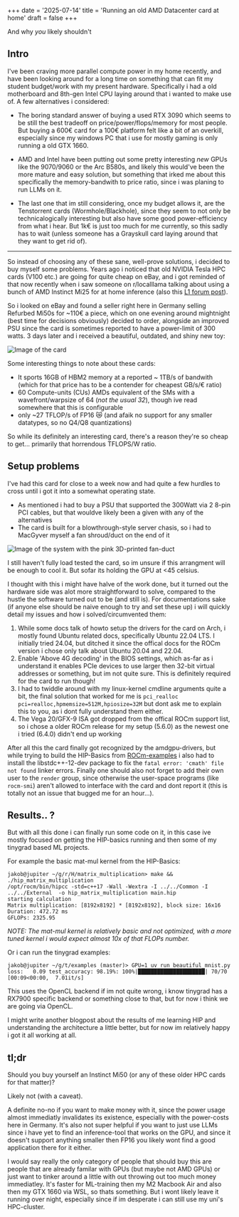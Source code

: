 +++ 
date = '2025-07-14' 
title = 'Running an old AMD Datacenter card at home' 
draft = false 
+++

And why _you_ likely shouldn't

## Intro

I've been craving more parallel compute power in my home recently, and have been looking around for
a long time on something that can fit my student budget/work with my present hardware. Specifically
i had a old motherboard and 8th-gen Intel CPU laying around that i wanted to make use of. A few
alternatives i considered:

- The boring standard answer of buying a used RTX 3090 which seems to be still the best tradeoff on
  price/power/flops/memory for most people. But buying a 600€ card for a 100€ platform felt like a
  bit of an overkill, especially since my windows PC that i use for mostly gaming is only running a
  old GTX 1660.

- AMD and Intel have been putting out some pretty interesting _new_ GPUs like the 9070/9060 or the
  Arc B580s, and likely this would've been the more mature and easy solution, but something that
  irked me about this specifically the memory-bandwith to price ratio, since i was planing to run
  LLMs on it.

- The last one that im still considering, once my budget allows it, are the Tenstorrent cards
  (Wormhole/Blackhole), since they seem to not only be technicalogically interesting but also have
  some good power-efficiency from what i hear. But 1k€ is just too much for me currently, so this
  sadly has to wait (unless someone has a Grayskull card laying around that they want to get rid of).


---


So instead of choosing any of these sane, well-prove solutions, i decided to buy myself some problems.
Years ago i noticed that old NVIDIA Tesla HPC cards (V100 etc.) are going for quite cheap on eBay, and i got
reminded of that now recently when i saw someone on r/localllama talking about using a bunch of AMD Instinct Mi25 
for at home inference (also this [L1 forum post](https://forum.level1techs.com/t/mi25-stable-diffusions-100-hidden-beast/194172)).

So i looked on eBay and found a seller right here in Germany selling Refurbed Mi50s for ~110€ a piece, which on one evening 
around mightnight (best time for decisions obviously) decided to order, alongside an improved PSU since the card is sometimes
reported to have a power-limit of 300 watts. 3 days later and i received a beautiful, outdated, and shiny new toy:

![Image of the card](card.jpeg)

Some interesting things to note about these cards:

- It sports 16GB of HBM2 memory at a reported ~ 1TB/s of bandwith  (which for that price has to be a contender for cheapest GB/s/€ ratio)
- 60 Compute-units (CUs) AMDs equivalent of the SMs with a wavefront/warpsize of 64 (*not the usual 32*), though ive read somewhere that this is configurable
- only ~27 TFLOP/s of FP16 😿 (and afaik no support for any smaller datatypes, so no Q4/Q8 quantizations)

So while its definitely an interesting card, there's a reason they're so cheap to get... primarily that horrendous TFLOPS/W ratio. 

## Setup problems

I've had this card for close to a week now and had quite a few hurdles to cross until i got it into a somewhat operating state.

- As mentioned i had to buy a PSU that supported the 300Watt via 2 8-pin PCI cables, but that wouldve likely been a given with any of the alternatives
- The card is built for a blowthrough-style server chasis, so i had to MacGyver myself a fan shroud/duct on the end of it

![Image of the system with the pink 3D-printed fan-duct](installed.jpeg)

I still haven't  fully load tested the card, so im unsure if this arrangment will be enough to cool it. But sofar its holding the GPU at <45 celsius.

I thought with this i might have halve of the work done, but it turned out the hardware side was alot more straightforward to solve, compared to the 
hustle the software turned out to be (and still is). For documentations sake (if anyone else should be naive enough to try and set these up) i will quickly
detail my issues and how i solved/circumvented them:

1. While some docs talk of howto setup the drivers for the card on Arch, i mostly found Ubuntu related docs, specifically Ubuntu 22.04 LTS. I initially tried 24.04, but ditched it since
 the offical docs for the ROCm version i chose only talk about Ubuntu 20.04 and 22.04.
2. Enable 'Above 4G decoding' in the BIOS settings, which as-far as i understand it enables PCIe devices to use larger then 32-bit virtual addresses or something, but im not quite sure. This is definitely required for the card to run though!
3. I had to twiddle around with my linux-kernel cmdline arguments quite a bit, the final solution that worked for me is `pci_realloc pci=realloc,hpmemsize=512M,hpiosize=32M` but dont ask me to explain this to you, as i dont fully understand them either.
4. The Vega 20/GFX-9 ISA got dropped from the offical ROCm support list, so i chose a older ROCm release for my setup (5.6.0) as the newest one i tried (6.4.0) didn't end up working

After all this the card finally got recognized by the amdgpu-drivers, but while trying to build the HIP-Basics from [ROCm-examples](https://github.com/ROCm/rocm-examples) i also had to install
the libstdc++-12-dev package to fix the `fatal error: 'cmath' file not found` linker errors. Finally one should also not forget to add their own user to the `render` group, since otherwise the 
user-space programs (like `rocm-smi`) aren't allowed to interface with the card and dont report it (this is totally not an issue that bugged me for an hour...).

## Results.. ?

But with all this done i can finally run some code on it, in this case ive mostly focused on getting the HIP-basics running and then some of my tinygrad based ML projects.

For example the basic mat-mul kernel from the HIP-Basics:

```fish
jakob@jupiter ~/g/r/H/matrix_multiplication> make && ./hip_matrix_multiplication
/opt/rocm/bin/hipcc -std=c++17 -Wall -Wextra -I ../../Common -I ../../External  -o hip_matrix_multiplication main.hip
starting calculation
Matrix multiplication: [8192x8192] * [8192x8192], block size: 16x16
Duration: 472.72 ms
GFLOPs: 2325.95
```

_NOTE: The mat-mul kernel is relatively basic and not optimized, with a more tuned kernel i would expect almost 10x of that FLOPs number._

Or i can run the tinygrad examples:
```fish
jakob@jupiter ~/g/t/examples (master)> GPU=1 uv run beautiful_mnist.py
loss:   0.09 test_accuracy: 98.19%: 100%|█████████████████████| 70/70 [00:09<00:00,  7.01it/s]
```

This uses the OpenCL backend if im not quite wrong, i know tinygrad has a RX7900 specific backend or something close to that, but for now i think we are going via OpenCL.

I might write another blogpost about the results of me learning HIP and understanding the architecture a little better, but for now im relatively happy i got it all working at all.


##  tl;dr

Should you buy yourself an Instinct Mi50 (or any of these older HPC cards for that matter)? 

Likely not (with a caveat). 

A definite no-no if you want to make money with it, since the power usage almost immediatly invalidates its existence, especially with the power-costs here in Germany.
It's also not super helpful if you want to just use LLMs since i have yet to find an inference-tool that works on the GPU, and since it doesn't support anything smaller then FP16 you
likely wont find a good application there for it either.

I would say really the only category of people that should buy this are people that are already familar with GPUs (but maybe not AMD GPUs) or just want to tinker around a little with out 
throwing out too much money immediatley. It's faster for ML-training then my M2 Macbook Air and also then my GTX 1660 via WSL, so thats something. But i wont likely leave it running over night,
especially since if im desperate i can still use my uni's HPC-cluster.

